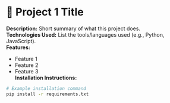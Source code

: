 # 🚀 Project 1 Title  
**Description:** Short summary of what this project does.  
**Technologies Used:** List the tools/languages used (e.g., Python, JavaScript).  
**Features:**  
- Feature 1  
- Feature 2  
- Feature 3  
**Installation Instructions:**  
```bash
# Example installation command
pip install -r requirements.txt

